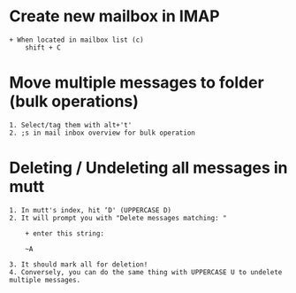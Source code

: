 Create new mailbox in IMAP
==========================

    + When located in mailbox list (c)
        shift + C

Move multiple messages to folder (bulk operations)
==================================================

    1. Select/tag them with alt+'t'
    2. ;s in mail inbox overview for bulk operation

Deleting / Undeleting all messages in mutt
==========================================

    1. In mutt's index, hit ‘D' (UPPERCASE D)
    2. It will prompt you with "Delete messages matching: "

        + enter this string:

        ~A

    3. It should mark all for deletion!
    4. Conversely, you can do the same thing with UPPERCASE U to undelete multiple messages.
